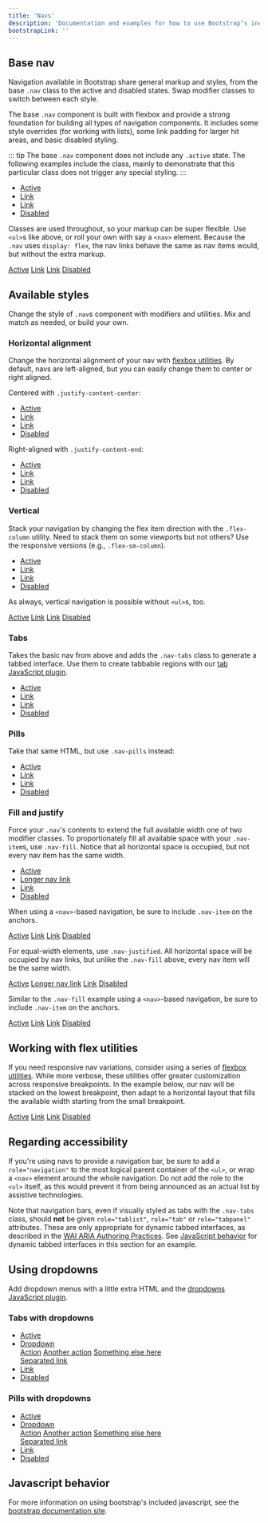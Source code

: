 ```yaml
---
title: 'Navs'
description: 'Documentation and examples for how to use Bootstrap’s included navigation components.'
bootstrapLink: ''
---
```


## Base nav

Navigation available in Bootstrap share general markup and styles, from the base `.nav` class to the active and disabled states. Swap modifier classes to switch between each style.

The base `.nav` component is built with flexbox and provide a strong foundation for building all types of navigation components. It includes some style overrides (for working with lists), some link padding for larger hit areas, and basic disabled styling.

::: tip
The base `.nav` component does not include any `.active` state. The following examples include the class, mainly to demonstrate that this particular class does not trigger any special styling.
:::

<example>
    <ul class="nav">
        <li class="nav-item">
            <a class="nav-link active" href="#">Active</a>
        </li>
        <li class="nav-item">
            <a class="nav-link" href="#">Link</a>
        </li>
        <li class="nav-item">
            <a class="nav-link" href="#">Link</a>
        </li>
        <li class="nav-item">
            <a class="nav-link disabled" href="#">Disabled</a>
        </li>
    </ul>
</example>

Classes are used throughout, so your markup can be super flexible. Use `<ul>`s like above, or roll your own with say a `<nav>` element. Because the `.nav` uses `display: flex`, the nav links behave the same as nav items would, but without the extra markup.

<example>
    <nav class="nav">
        <a class="nav-link active" href="#">Active</a>
        <a class="nav-link" href="#">Link</a>
        <a class="nav-link" href="#">Link</a>
        <a class="nav-link disabled" href="#">Disabled</a>
    </nav>
</example>

## Available styles

Change the style of `.nav`s component with modifiers and utilities. Mix and match as needed, or build your own.

### Horizontal alignment

Change the horizontal alignment of your nav with [flexbox utilities](). By default, navs are left-aligned, but you can easily change them to center or right aligned.

Centered with `.justify-content-center`:

<example>
    <ul class="nav justify-content-center">
        <li class="nav-item">
            <a class="nav-link active" href="#">Active</a>
        </li>
        <li class="nav-item">
            <a class="nav-link" href="#">Link</a>
        </li>
        <li class="nav-item">
            <a class="nav-link" href="#">Link</a>
        </li>
        <li class="nav-item">
            <a class="nav-link disabled" href="#">Disabled</a>
        </li>
    </ul>
</example>

Right-aligned with `.justify-content-end`:

<example>
    <ul class="nav justify-content-end">
        <li class="nav-item">
            <a class="nav-link active" href="#">Active</a>
        </li>
        <li class="nav-item">
            <a class="nav-link" href="#">Link</a>
        </li>
        <li class="nav-item">
            <a class="nav-link" href="#">Link</a>
        </li>
        <li class="nav-item">
            <a class="nav-link disabled" href="#">Disabled</a>
        </li>
    </ul>
</example>

### Vertical

Stack your navigation by changing the flex item direction with the `.flex-column` utility. Need to stack them on some viewports but not others? Use the responsive versions (e.g., `.flex-sm-column`).

<example>
    <ul class="nav flex-column">
        <li class="nav-item">
            <a class="nav-link active" href="#">Active</a>
        </li>
        <li class="nav-item">
            <a class="nav-link" href="#">Link</a>
        </li>
        <li class="nav-item">
            <a class="nav-link" href="#">Link</a>
        </li>
        <li class="nav-item">
            <a class="nav-link disabled" href="#">Disabled</a>
        </li>
    </ul>
</example>

As always, vertical navigation is possible without `<ul>`s, too.

<example>
    <nav class="nav flex-column">
        <a class="nav-link active" href="#">Active</a>
        <a class="nav-link" href="#">Link</a>
        <a class="nav-link" href="#">Link</a>
        <a class="nav-link disabled" href="#">Disabled</a>
    </nav>
</example>

### Tabs

Takes the basic nav from above and adds the `.nav-tabs` class to generate a tabbed interface. Use them to create tabbable regions with our [tab JavaScript plugin](#javascript-behavior).

<example>
    <ul class="nav nav-tabs">
        <li class="nav-item">
            <a class="nav-link active" href="#">Active</a>
        </li>
        <li class="nav-item">
            <a class="nav-link" href="#">Link</a>
        </li>
        <li class="nav-item">
            <a class="nav-link" href="#">Link</a>
        </li>
        <li class="nav-item">
            <a class="nav-link disabled" href="#">Disabled</a>
        </li>
    </ul>
</example>

### Pills

Take that same HTML, but use `.nav-pills` instead:

<example>
    <ul class="nav nav-pills">
        <li class="nav-item">
            <a class="nav-link active" href="#">Active</a>
        </li>
        <li class="nav-item">
            <a class="nav-link" href="#">Link</a>
        </li>
        <li class="nav-item">
            <a class="nav-link" href="#">Link</a>
        </li>
        <li class="nav-item">
            <a class="nav-link disabled" href="#">Disabled</a>
        </li>
    </ul>
</example>

### Fill and justify

Force your `.nav`'s contents to extend the full available width one of two modifier classes. To proportionately fill all available space with your `.nav-item`s, use `.nav-fill`. Notice that all horizontal space is occupied, but not every nav item has the same width.

<example>
    <ul class="nav nav-pills nav-fill">
        <li class="nav-item">
            <a class="nav-link active" href="#">Active</a>
        </li>
        <li class="nav-item">
            <a class="nav-link" href="#">Longer nav link</a>
        </li>
        <li class="nav-item">
            <a class="nav-link" href="#">Link</a>
        </li>
        <li class="nav-item">
            <a class="nav-link disabled" href="#">Disabled</a>
        </li>
    </ul>
</example>

When using a `<nav>`-based navigation, be sure to include `.nav-item` on the anchors.

<example>
    <nav class="nav nav-pills nav-fill">
        <a class="nav-item nav-link active" href="#">Active</a>
        <a class="nav-item nav-link" href="#">Link</a>
        <a class="nav-item nav-link" href="#">Link</a>
        <a class="nav-item nav-link disabled" href="#">Disabled</a>
    </nav>
</example>

For equal-width elements, use `.nav-justified`. All horizontal space will be occupied by nav links, but unlike the `.nav-fill` above, every nav item will be the same width.

<example>
    <nav class="nav nav-pills nav-justified">
        <a class="nav-link active" href="#">Active</a>
        <a class="nav-link" href="#">Longer nav link</a>
        <a class="nav-link" href="#">Link</a>
        <a class="nav-link disabled" href="#">Disabled</a>
    </nav>
</example>

Similar to the `.nav-fill` example using a `<nav>`-based navigation, be sure to include `.nav-item` on the anchors.

<example>
<nav class="nav nav-pills nav-justified">
  <a class="nav-item nav-link active" href="#">Active</a>
  <a class="nav-item nav-link" href="#">Link</a>
  <a class="nav-item nav-link" href="#">Link</a>
  <a class="nav-item nav-link disabled" href="#">Disabled</a>
</nav>
</example>

## Working with flex utilities

If you need responsive nav variations, consider using a series of [flexbox utilities](). While more verbose, these utilities offer greater customization across responsive breakpoints. In the example below, our nav will be stacked on the lowest breakpoint, then adapt to a horizontal layout that fills the available width starting from the small breakpoint.

<example>
    <nav class="nav nav-pills flex-column flex-sm-row">
        <a class="flex-sm-fill text-sm-center nav-link active" href="#">Active</a>
        <a class="flex-sm-fill text-sm-center nav-link" href="#">Link</a>
        <a class="flex-sm-fill text-sm-center nav-link" href="#">Link</a>
        <a class="flex-sm-fill text-sm-center nav-link disabled" href="#">Disabled</a>
    </nav>
</example>

## Regarding accessibility

If you're using navs to provide a navigation bar, be sure to add a `role="navigation"` to the most logical parent container of the `<ul>`, or wrap a `<nav>` element around the whole navigation. Do not add the role to the `<ul>` itself, as this would prevent it from being announced as an actual list by assistive technologies.

Note that navigation bars, even if visually styled as tabs with the `.nav-tabs` class, should **not** be given `role="tablist"`, `role="tab"` or `role="tabpanel"` attributes. These are only appropriate for dynamic tabbed interfaces, as described in the [<abbr title="Web Accessibility Initiative">WAI</abbr> <abbr title="Accessible Rich Internet Applications">ARIA</abbr> Authoring Practices](https://www.w3.org/TR/wai-aria-practices/#tabpanel). See [JavaScript behavior](#javascript-behavior) for dynamic tabbed interfaces in this section for an example.

## Using dropdowns

Add dropdown menus with a little extra HTML and the [dropdowns JavaScript plugin]().

### Tabs with dropdowns

<example>
    <ul class="nav nav-tabs">
        <li class="nav-item">
            <a class="nav-link active" href="#">Active</a>
        </li>
        <li class="nav-item dropdown">
            <a class="nav-link dropdown-toggle" data-toggle="dropdown" href="#" role="button" aria-haspopup="true" aria-expanded="false">Dropdown</a>
            <div class="dropdown-menu">
                <a class="dropdown-item" href="#">Action</a>
                <a class="dropdown-item" href="#">Another action</a>
                <a class="dropdown-item" href="#">Something else here</a>
                <div class="dropdown-divider"></div>
                <a class="dropdown-item" href="#">Separated link</a>
            </div>
        </li>
        <li class="nav-item">
            <a class="nav-link" href="#">Link</a>
        </li>
        <li class="nav-item">
            <a class="nav-link disabled" href="#">Disabled</a>
        </li>
    </ul>
</example>

### Pills with dropdowns

<example>
    <ul class="nav nav-pills">
        <li class="nav-item">
            <a class="nav-link active" href="#">Active</a>
        </li>
        <li class="nav-item dropdown">
            <a class="nav-link dropdown-toggle" data-toggle="dropdown" href="#" role="button" aria-haspopup="true" aria-expanded="false">Dropdown</a>
            <div class="dropdown-menu">
                <a class="dropdown-item" href="#">Action</a>
                <a class="dropdown-item" href="#">Another action</a>
                <a class="dropdown-item" href="#">Something else here</a>
                <div class="dropdown-divider"></div>
                <a class="dropdown-item" href="#">Separated link</a>
            </div>
        </li>
        <li class="nav-item">
            <a class="nav-link" href="#">Link</a>
        </li>
        <li class="nav-item">
            <a class="nav-link disabled" href="#">Disabled</a>
        </li>
    </ul>
</example>

## Javascript behavior

For more information on using bootstrap's included javascript, see the [bootstrap documentation site](http://getbootstrap.com/docs/4.1/components/navs/#javascript-behavior).

